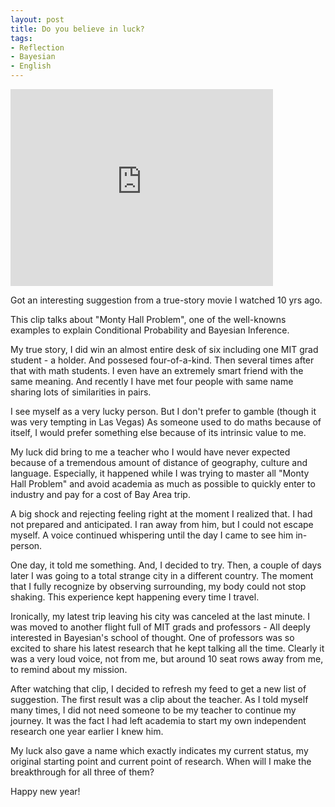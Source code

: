 ```yaml
---
layout: post
title: Do you believe in luck?
tags:
- Reflection
- Bayesian
- English
---
```


<iframe width="420" height="315" src="https://www.youtube.com/embeded/8DMnAAvakh0" frameborder="0" allowfullscreen></iframe>


Got an interesting suggestion from a true-story movie I watched 10 yrs ago.

This clip talks about "Monty Hall Problem", one of the well-knowns examples to explain Conditional Probability and Bayesian Inference.

My true story, I did win an almost entire desk of six including one MIT grad student - a holder. And possesed four-of-a-kind. Then several times after that with math students. I even have an extremely smart friend with the same meaning. And recently I have met four people with same name sharing lots of similarities in pairs.

I see myself as a very lucky person. But I don't prefer to gamble (though it was very tempting in Las Vegas) As someone used to do maths because of itself, I would prefer something else because of its intrinsic value to me.

My luck did bring to me a teacher who I would have never expected because of a tremendous amount of distance of geography, culture and language. Especially, it happened while I was trying to master all "Monty Hall Problem" and avoid academia as much as possible to quickly enter to industry and pay for a cost of Bay Area trip.

A big shock and rejecting feeling right at the moment I realized that. I had not prepared and anticipated. I ran away from him, but I could not escape myself. A voice continued whispering until the day I came to see him in-person.

One day, it told me something. And, I decided to try. Then, a couple of days later I was going to a total strange city in a different country. The moment that I fully recognize by observing surrounding, my body could not stop shaking. This experience kept happening every time I travel.

Ironically, my latest trip leaving his city was canceled at the last minute. I was moved to another flight full of MIT grads and professors - All deeply interested in Bayesian's school of thought. One of professors was so excited to share his latest research that he kept talking all the time. Clearly it was a very loud voice, not from me, but around 10 seat rows away from me, to remind about my mission.

After watching that clip, I decided to refresh my feed to get a new list of suggestion. The first result was a clip about the teacher. As I told myself many times, I did not need someone to be my teacher to continue my journey. It was the fact I had left academia to start my own independent research one year earlier I knew him.

My luck also gave a name which exactly indicates my current status, my original starting point and current point of research. When will I make the breakthrough for all three of them?

Happy new year!
